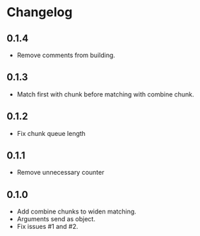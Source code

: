 # Changelog

## 0.1.4

* Remove comments from building.

## 0.1.3

* Match first with chunk before matching with combine chunk.

## 0.1.2

* Fix chunk queue length

## 0.1.1

* Remove unnecessary counter

## 0.1.0

* Add combine chunks to widen matching.
* Arguments send as object.
* Fix issues #1 and #2.

